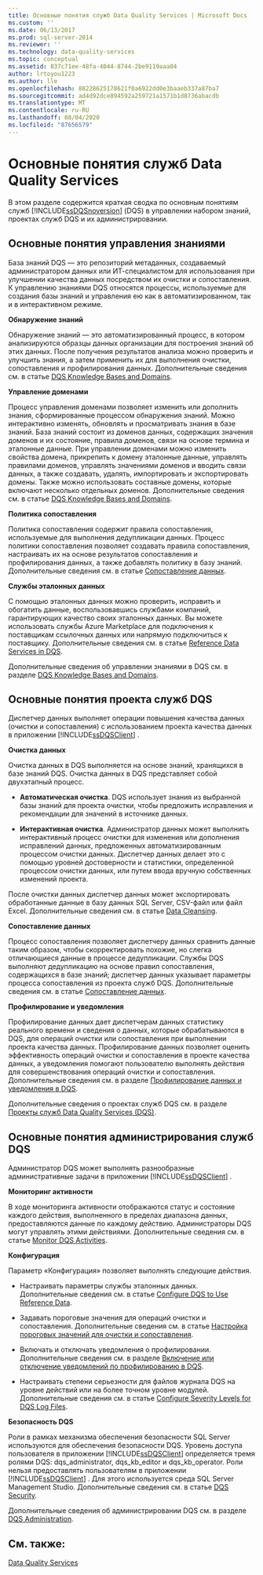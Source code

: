```yaml
---
title: Основные понятия служб Data Quality Services | Microsoft Docs
ms.custom: ''
ms.date: 06/13/2017
ms.prod: sql-server-2014
ms.reviewer: ''
ms.technology: data-quality-services
ms.topic: conceptual
ms.assetid: 837c71ee-48fa-4044-8744-2be9119aaa04
author: lrtoyou1223
ms.author: lle
ms.openlocfilehash: 88228625178621f0a6922dd0e3baaeb337a87ba7
ms.sourcegitcommit: ad4d92dce894592a259721a1571b1d8736abacdb
ms.translationtype: MT
ms.contentlocale: ru-RU
ms.lasthandoff: 08/04/2020
ms.locfileid: "87656579"
---
```

# <a name="data-quality-services-concepts"></a>Основные понятия служб Data Quality Services
  В этом разделе содержится краткая сводка по основным понятиям служб [!INCLUDE[ssDQSnoversion](../includes/ssdqsnoversion-md.md)] (DQS) в управлении набором знаний, проектах служб DQS и их администрировании.  
  
##  <a name="knowledge-management-concepts"></a><a name="Knowledge"></a> Основные понятия управления знаниями  
 База знаний DQS — это репозиторий метаданных, создаваемый администратором данных или ИТ-специалистом для использования при улучшении качества данных посредством их очистки и сопоставления. К управлению знаниями DQS относятся процессы, используемые для создания базы знаний и управления ею как в автоматизированном, так и в интерактивном режиме.  
  
 **Обнаружение знаний**  
  
 Обнаружение знаний — это автоматизированный процесс, в котором анализируются образцы данных организации для построения знаний об этих данных. После получения результатов анализа можно проверить и улучшить знания, а затем применить их для выполнения очистки, сопоставления и профилирования данных. Дополнительные сведения см. в статье [DQS Knowledge Bases and Domains](../../2014/data-quality-services/dqs-knowledge-bases-and-domains.md).  
  
 **Управление доменами**  
  
 Процесс управления доменами позволяет изменить или дополнить знания, сформированные процессом обнаружения знаний. Можно интерактивно изменять, обновлять и просматривать знания в базе знаний. База знаний состоит из доменов данных, содержащих значения доменов и их состояние, правила доменов, связи на основе термина и эталонные данные. При управлении доменами можно изменить свойства домена, прикрепить к домену эталонные данные, управлять правилами доменов, управлять значениями доменов и вводить связи данных, а также создавать, удалять, импортировать и экспортировать домены. Также можно использовать составные домены, которые включают несколько отдельных доменов. Дополнительные сведения см. в статье [DQS Knowledge Bases and Domains](../../2014/data-quality-services/dqs-knowledge-bases-and-domains.md).  
  
 **Политика сопоставления**  
  
 Политика сопоставления содержит правила сопоставления, используемые для выполнения дедупликации данных. Процесс политики сопоставления позволяет создавать правила сопоставления, настраивать их на основе результатов сопоставления и профилирования данных, а также добавлять политику в базу знаний. Дополнительные сведения см. в статье [Сопоставление данных](../../2014/data-quality-services/data-matching.md).  
  
 **Службы эталонных данных**  
  
 С помощью эталонных данных можно проверить, исправить и обогатить данные, воспользовавшись службами компаний, гарантирующих качество своих эталонных данных. Вы можете использовать службы Azure Marketplace для подключения к поставщикам ссылочных данных или напрямую подключиться к поставщику. Дополнительные сведения см. в статье [Reference Data Services in DQS](../../2014/data-quality-services/reference-data-services-in-dqs.md).  
  
 Дополнительные сведения об управлении знаниями в DQS см. в разделе [DQS Knowledge Bases and Domains](../../2014/data-quality-services/dqs-knowledge-bases-and-domains.md).  
  
##  <a name="data-quality-project-concepts"></a><a name="Projects"></a> Основные понятия проекта служб DQS  
 Диспетчер данных выполняет операции повышения качества данных (очистки и сопоставления) с использованием проекта качества данных в приложении [!INCLUDE[ssDQSClient](../includes/ssdqsclient-md.md)] .  
  
 **Очистка данных**  
  
 Очистка данных в DQS выполняется на основе знаний, хранящихся в базе знаний DQS. Очистка данных в DQS представляет собой двухэтапный процесс.  
  
-   **Автоматическая очистка**. DQS использует знания из выбранной базы знаний для проекта очистки, чтобы предложить исправления и рекомендации для значений в источнике данных.  
  
-   **Интерактивная очистка**. Администратор данных может выполнить интерактивный процесс очистки для изменения или дополнения исправлений данных, предложенных автоматизированным процессом очистки данных. Диспетчер данных делает это с помощью уровней достоверности и статистики, определенной процессом очистки данных, или путем ввода вручную собственных изменений проекта.  
  
 После очистки данных диспетчер данных может экспортировать обработанные данные в базу данных SQL Server, CSV-файл или файл Excel. Дополнительные сведения см. в статье [Data Cleansing](../../2014/data-quality-services/data-cleansing.md).  
  
 **Сопоставление данных**  
  
 Процесс сопоставления позволяет диспетчеру данных сравнить данные таким образом, чтобы скорректировать похожие, но слегка отличающиеся данные в процессе дедупликации. Службы DQS выполняют дедупликацию на основе правил сопоставления, содержащихся в базе знаний; диспетчер данных указывает параметры процесса сопоставления из проекта служб DQS. Дополнительные сведения см. в статье [Сопоставление данных](../../2014/data-quality-services/data-matching.md).  
  
 **Профилирование и уведомления**  
  
 Профилирование данных дает диспетчерам данных статистику реального времени и сведения о данных, которые обрабатываются в DQS, для операций очистки или сопоставления при выполнении проекта качества данных. Профилирование данных позволяет оценить эффективность операций очистки и сопоставления в проекте качества данных, а уведомления помогают пользователю выполнять действия для совершенствования операций очистки и сопоставления. Дополнительные сведения см. в разделе [Профилирование данных и уведомления в DQS](../../2014/data-quality-services/data-profiling-and-notifications-in-dqs.md).  
  
 Дополнительные сведения о проектах служб DQS см. в разделе [Проекты служб Data Quality Services &#40;DQS&#41;](../../2014/data-quality-services/data-quality-projects-dqs.md).  
  
##  <a name="data-quality-administration-concepts"></a><a name="Admin"></a> Основные понятия администрирования служб DQS  
 Администратор DQS может выполнять разнообразные административные задачи в приложении [!INCLUDE[ssDQSClient](../includes/ssdqsclient-md.md)] .  
  
 **Мониторинг активности**  
  
 В ходе мониторинга активности отображаются статус и состояние каждого действия, выполненного в пределах диапазона данных, предоставляются данные по каждому действию. Администраторы DQS могут управлять этими действиями. Дополнительные сведения см. в статье [Monitor DQS Activities](../../2014/data-quality-services/monitor-dqs-activities.md).  
  
 **Конфигурация**  
  
 Параметр «Конфигурация» позволяет выполнять следующие действия.  
  
-   Настраивать параметры службы эталонных данных. Дополнительные сведения см. в статье [Configure DQS to Use Reference Data](../../2014/data-quality-services/configure-dqs-to-use-reference-data.md).  
  
-   Задавать пороговые значения для операций очистки и сопоставления. Дополнительные сведения см. в статье [Настройка пороговых значений для очистки и сопоставления](../../2014/data-quality-services/configure-threshold-values-for-cleansing-and-matching.md).  
  
-   Включать и отключать уведомления о профилировании. Дополнительные сведения см. в разделе [Включение или отключение уведомлений по профилированию в DQS](../../2014/data-quality-services/enable-or-disable-profiling-notifications-in-dqs.md).  
  
-   Настраивать степени серьезности для файлов журнала DQS на уровне действий или на более точном уровне модулей. Дополнительные сведения см. в статье [Configure Severity Levels for DQS Log Files](../../2014/data-quality-services/configure-severity-levels-for-dqs-log-files.md).  
  
 **Безопасность DQS**  
  
 Роли в рамках механизма обеспечения безопасности SQL Server используются для обеспечения безопасности DQS. Уровень доступа пользователя в приложении [!INCLUDE[ssDQSClient](../includes/ssdqsclient-md.md)] определяется тремя ролями DQS: dqs_administrator, dqs_kb_editor и dqs_kb_operator. Роли нельзя предоставлять пользователям в приложении [!INCLUDE[ssDQSClient](../includes/ssdqsclient-md.md)] . Для этого используется среда SQL Server Management Studio. Дополнительные сведения см. в статье [DQS Security](../../2014/data-quality-services/dqs-security.md).  
  
 Дополнительные сведения об администрировании DQS см. в разделе [DQS Administration](../../2014/data-quality-services/dqs-administration.md).  
  
## <a name="see-also"></a>См. также:  
 [Data Quality Services](../../2014/data-quality-services/data-quality-services.md)  
  
  
